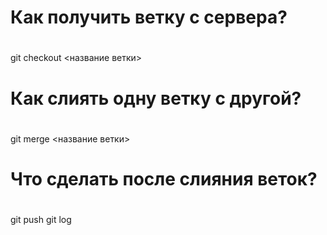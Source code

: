 # Как получить ветку с сервера?<h1>
git checkout <название ветки>
# Как слиять одну ветку с другой?<h1>
git merge <название ветки>
# Что сделать после слияния веток?<h1>
git push
git log